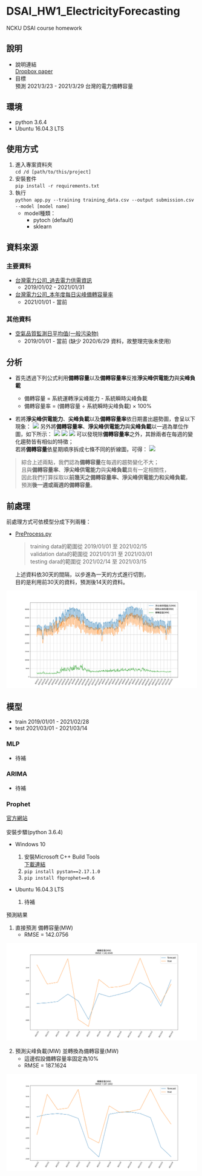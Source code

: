# DSAI_HW1_ElectricityForecasting

NCKU DSAI course homework

## 說明

* 說明連結\
[Dropbox paper](https://www.dropbox.com/scl/fi/tx7md0teq0z4m3v20h5cp/DSAI-HW1-Electricity-Forecasting.paper?dl=0&rlkey=ajmzfqg0bjivr9bmcu8mqhv72)
* 目標\
預測 2021/3/23 - 2021/3/29 台灣的電力備轉容量

## 環境

* python 3.6.4
* Ubuntu 16.04.3 LTS

## 使用方式

1. 進入專案資料夾\
`cd /d [path/to/this/project]`
2. 安裝套件\
`pip install -r requirements.txt`
3. 執行\
`python app.py --training training_data.csv --output submission.csv --model [model name]`
      * model種類：
         * pytoch (default)
         * sklearn

## 資料來源

### 主要資料

* [台灣電力公司_過去電力供需資訊](https://data.gov.tw/dataset/19995)
    * 2019/01/02 - 2021/01/31
* [台灣電力公司_本年度每日尖峰備轉容量率](https://data.gov.tw/dataset/25850)
    * 2021/01/01 - 當前

### 其他資料

* [空氣品質監測日平均值(一般污染物)](https://data.epa.gov.tw/dataset/aqx_p_19)
    * 2019/01/01 - 當前 (缺少 2020/6/29 資料，故整理完後未使用)

## 分析

* 首先透過下列公式利用**備轉容量**以及**備轉容量率**反推**淨尖峰供電能力**與**尖峰負載**
    * 備轉容量 = 系統運轉淨尖峰能力 - 系統瞬時尖峰負載
    * 備轉容量率 = (備轉容量 ÷ 系統瞬時尖峰負載) × 100%

* 若將**淨尖峰供電能力**、**尖峰負載**以及**備轉容量率**依日期畫出趨勢圖，會呈以下現象：
    ![](https://i.imgur.com/XdUcAsU.png)
    另外將**備轉容量率**、**淨尖峰供電能力**與**尖峰負載**以一週為單位作圖，如下所示：
    ![](https://i.imgur.com/L08hMCN.png)
    ![](https://i.imgur.com/65CXQb7.png)
    ![](https://i.imgur.com/xlWnJfK.png)
    可以發現除**備轉容量率**之外，其餘兩者在每週的變化趨勢皆有相似的特徵；\
    若將**備轉容量**依星期順序拆成七條不同的折線圖，可得：
    ![](https://i.imgur.com/86KUEal.png)
>綜合上述兩點，我們認為**備轉容量**在每週的趨勢變化不大；\
>且與**備轉容量率**、**淨尖峰供電能力**與**尖峰負載**具有一定相關性，\
>因此我們打算採取以**前幾天之備轉容量率、淨尖峰供電能力和尖峰負載**，\
>預測**後一週或兩週的備轉容量**。

## 前處理

前處理方式可依模型分成下列兩種：
* [PreProcess.py](LINK)
    >training data的範圍從 2019/01/01 至 2021/02/15\
    >validation data的範圍從 2021/01/31 至 2021/03/01\
    >testing dara的範圍從 2021/02/14 至 2021/03/15

    上述資料依30天的間隔，以步進為一天的方式進行切割，\
    目的是利用前30天的資料，預測後14天的資料。

![](/img/supply_load_remain.png)

## 模型

* train
    2019/01/01 - 2021/02/28
* test
    2021/03/01 - 2021/03/14
### MLP
* 待補

### ARIMA
* 待補

### Prophet
[官方網站](https://facebook.github.io/prophet/)\
\
安裝步驟(python 3.6.4)
* Windows 10
    1. 安裝Microsoft C++ Build Tools \
        [下載連結](https://visualstudio.microsoft.com/zh-hant/visual-cpp-build-tools/)
    2. `pip install pystan==2.17.1.0`
    3. `pip install fbprophet==0.6`

* Ubuntu 16.04.3 LTS
    1. 待補

預測結果
1. 直接預測 備轉容量(MW)
    * RMSE = 142.0756

![prophet_predict_remain](/img/prophet_predict_remain.png)

2. 預測尖峰負載(MW) 並轉換為備轉容量(MW)
    * 這邊假設備轉容量率固定為10%
    * RMSE = 187.1624

![prophet_predict_load2remain](/img/prophet_predict_load2remain.png)
